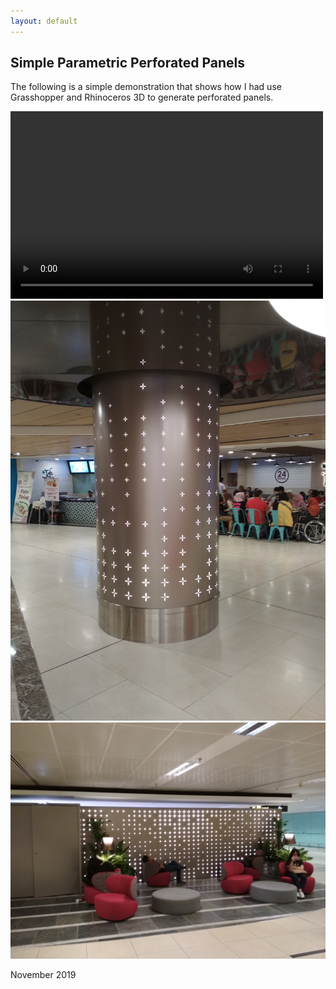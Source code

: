 ```yaml
---
layout: default
---
```


## Simple Parametric Perforated Panels

The following is a simple demonstration that shows how I had use Grasshopper and Rhinoceros 3D to generate perforated panels.

<video width="500" height="300" controls="controls">
  <source src="https://gxite.github.io/portfolio/video/perforated_panels.mp4" type="video/mp4" >
</video>

<img src="/portfolio/panels/column.jpg">
<img src="/portfolio/panels/wall.jpg">

November 2019
